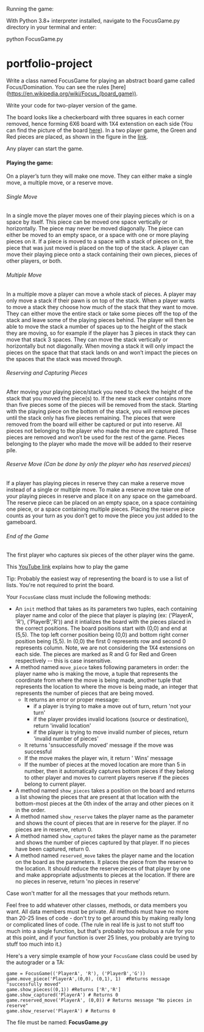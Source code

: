 Running the game:

With Python 3.8+ interpreter installed, navigate to the FocusGame.py directory in your terminal and enter:

python FocusGame.py



# portfolio-project

Write a class named FocusGame for playing an abstract board game called Focus/Domination. You can see the rules [here]
(https://en.wikipedia.org/wiki/Focus_(board_game)).

Write your code for two-player version of the game.

The board looks like a checkerboard with three squares in each corner removed, hence forming 6X6 board with 1X4 
extenstion on each side (You can find the picture of the board [here](https://en.wikipedia.org/wiki/Focus_(board_game))). 
In a two player game, the Green and Red pieces are placed, as shown in the figure in the [link](https://en.wikipedia.org/wiki/File:Focus_01.svg). 

Any player can start the game. 
#### Playing the game:
On a player’s turn they will make one move. They can either make a single move, a multiple move, or a reserve move.
###### Single Move
In a single move the player moves one of their playing pieces which is on a space by itself. 
This piece can be moved one space vertically or horizontally. 
The piece may never be moved diagonally. The piece can either be moved to an empty space, or a space with one or more 
playing pieces on it. If a piece is moved to a space with a stack of pieces on it, 
the piece that was just moved is placed on the top of the stack. 
A player can move their playing piece onto a stack containing their own pieces, pieces of other players, or both.
###### Multiple Move
In a multiple move a player can move a whole stack of pieces. 
A player may only move a stack if their pawn is on top of the stack. 
When a player wants to move a stack they choose how much of the stack that they want to move. 
They can either move the entire stack or take some pieces off the top of the stack and leave some of the playing pieces 
behind. 
The player will then be able to move the stack a number of spaces up to the height of the stack they are moving, 
so for example if the player has 3 pieces in stack they can move that stack 3 spaces. 
They can move the stack vertically or horizontally but not diagonally. 
When moving a stack it will only impact the pieces on the space that that stack
 lands on and won’t impact the pieces on the spaces that the stack was moved through.
###### Reserving and Capturing Pieces
After moving your playing piece/stack you need to check the height of the stack that you moved the piece(s) to. 
If the new stack ever contains more than five pieces some of the pieces will be removed from the stack. 
Starting with the playing piece on the bottom of the stack, you will remove pieces until the stack only has five pieces 
remaining.
The pieces that were removed from the board will either be captured or put into reserve. All pieces not belonging 
to the player who made the move are captured. These pieces are removed and won’t be used for the rest of the game. 
Pieces belonging to the player who made the move will be added to their reserve pile.
###### Reserve Move (Can be done by only the player who has reserved pieces)
If a player has playing pieces in reserve they can make a reserve move instead of a single or multiple move. 
To make a reserve move take one of your playing pieces in reserve and place it on any space on the gameboard. 
The reserve piece can be placed on an empty space, on a space containing one piece, 
or a space containing multiple pieces. Placing the reserve piece counts as your turn 
as you don’t get to move the piece you just added to the gameboard.
###### End of the Game
The first player who captures six pieces of the other player wins the game.

This [YouTube link](https://www.youtube.com/watch?v=DVRVQM9lo9E) explains how to play the game

Tip: Probably the easiest way of representing the board is to use a list of lists.
You're not required to print the board.

Your `FocusGame` class must include the following methods:
- An `init` method that takes as its parameters two tuples, each containing player name and color of the piece that 
player is playing (ex: ('PlayerA', 'R'), ('PlayerB','R')) and it intializes the board with the pieces placed in the 
correct positions. The board positions start with (0,0) and end at (5,5). The top left corner position being (0,0) 
and bottom right corner position being (5,5). In (0,0) the first 0 represents row and second 0 represents column. 
Note, we are not considering the 1X4 extensions on each side. The pieces are marked as R and G for Red and Green 
respectively -- this is case insensitive.
- A method named `move_piece` takes following parameters in order: the player name who is making the move, a tuple that represents the coordinate from where the move is being made, another 
tuple that represents the location to where the move is being made, an integer that represents the number of pieces that are being moved.
  - It returns an error or proper message:
    - if a player is trying to make a move out of turn, return 'not your turn'
    - if the player provides invalid locations (source or destination), return 'invalid location'
    - if the player is trying to move invalid number of pieces, return 'invalid number of pieces'
   - It returns 'snsuccessfully moved' message if the move was successful
   - If the move makes the player win, it return '<player name> Wins' message
   - If the number of pieces at the moved location are more than 5 in number, then it automatically captures bottom pieces if they belong to other player and moves to current players reserve 
   if the pieces belong to current player.
- A method named `show_pieces` takes a position on the board and returns a list showing the pieces that are present at that location with the bottom-most pieces at the 0th index of the array 
and other pieces on it in the order. 
- A method named `show_reserve` takes the player name as the parameter and shows the count of pieces that are in reserve for the player. If no pieces are in reserve, return 0.
- A method named `show_captured` takes the player name as the parameter and shows the number of pieces captured by that player. If no pieces have been captured, return 0.
- A method named `reserved_move` takes the player name and the location on the board as the parameters. 
It places the piece from the reserve to the location. It should reduce the reserve 
pieces of that player by one and make appropriate adjustments to pieces at the location. 
If there are no pieces in reserve, return 'no pieces in reserve'

Case won't matter for all the messages that your methods return.

Feel free to add whatever other classes, methods, or data members you want. All data members must be private. 
All methods must have no more than 20-25 lines of code - don't try to get around this by making really long or 
complicated lines of code. (The rule in real life is just to not stuff too much into a single function, 
but that's probably too nebulous a rule for you at this point, 
and if your function is over 25 lines, you probably are trying to stuff too much into it.)


Here's a very simple example of how your `FocusGame` class could be used by the autograder or a TA:
```
game = FocusGame(('PlayerA', 'R'), ('PlayerB','G'))
game.move_piece('PlayerA',(0,0), (0,1), 1)  #Returns message "successfully moved"
game.show_pieces((0,1)) #Returns ['R','R']
game.show_captured('PlayerA') # Returns 0
game.reserved_move('PlayerA', (0,0)) # Returns message "No pieces in reserve"
game.show_reserve('PlayerA') # Returns 0
```

The file must be named: **FocusGame.py**
